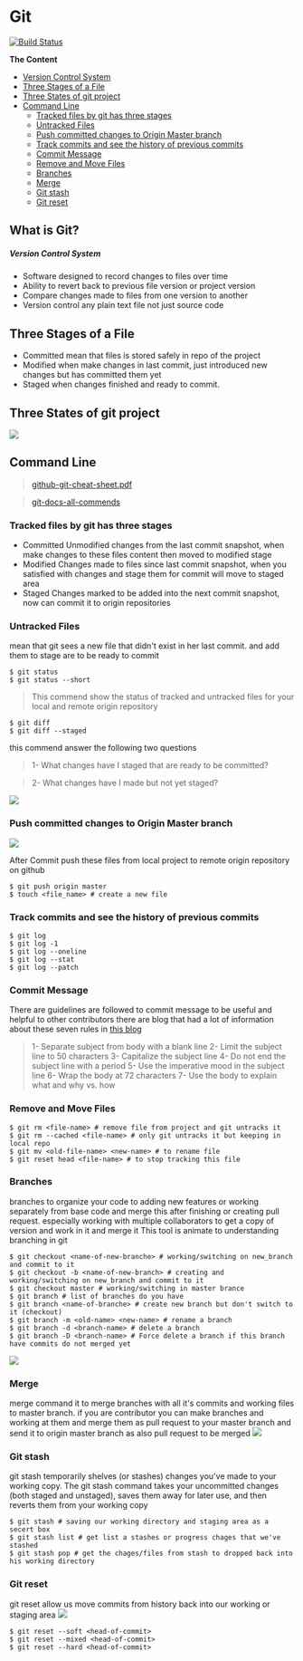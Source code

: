 # Git

[![Build Status](https://travis-ci.org/joemccann/dillinger.svg?branch=master)](https://github.com/aboelkassem/Git/blob/master/Git.pdf)

**The Content**

- [Version Control System](#version-control-system)
- [Three Stages of a File](#three-stages-of-a-file)
- [Three States of git project](#three-states-of-git-project)
- [Command Line](#command-line)
  * [Tracked files by git has three stages](#tracked-files-by-git-has-three-stages)
  * [Untracked Files](#untracked-files)
  * [Push committed changes to Origin Master branch](#push-committed-changes-to-origin-master-branch)
  * [Track commits and see the history of previous commits](#track-commits-and-see-the-history-of-previous-commits)
  * [Commit Message](#commit-message)
  * [Remove and Move Files](#remove-and-move-files)
  * [Branches](#branches)
  * [Merge](#merge)
  * [Git stash](#git-stash)
  * [Git reset](#git-reset)

## What is Git?

##### Version Control System
- Software designed to record changes to files over time
- Ability to revert back to previous file version or project version
- Compare changes made to files from one version to another
- Version control any plain text file not just source code

## Three Stages of a File

- Committed
mean that files is stored safely in repo of the project
- Modified
when make changes in last commit, just introduced new changes but has committed them yet
- Staged
when changes finished and ready to commit.

## Three States of git project
![](https://github.com/aboelkassem/Git/blob/master/images/Three%20States%20of%20git%20project.png)

## Command Line

> [github-git-cheat-sheet.pdf](https://github.github.com/training-kit/downloads/github-git-cheat-sheet.pdf)

> [git-docs-all-commends](https://git-scm.com/docs/git#_git_commands)

### Tracked files by git has three stages
+ Committed
Unmodified changes from the last commit snapshot, when make changes to these files
content then moved to modified stage
+ Modified
Changes made to files since last commit snapshot, when you satisfied with changes and
stage them for commit will move to staged area
+ Staged
Changes marked to be added into the next commit snapshot, now can commit it to origin
repositories

### Untracked Files


mean that git sees a new file that didn't exist in her last commit. and add them to stage are to
be ready to commit


```
$ git status
$ git status --short
```
> This commend show the status of tracked and untracked files for your local and remote origin repository
```
$ git diff
$ git diff --staged
```

 this commend answer the following two questions

> 1- What changes have I staged that are ready to be committed?

> 2- What changes have I made but not yet staged?

![](https://github.com/aboelkassem/Git/blob/master/images/git%20diff.png)
### Push committed changes to Origin Master branch
![](https://github.com/aboelkassem/Git/blob/master/images/push%20committed.png)

After Commit push these files from local project to remote origin repository on github

```
$ git push origin master
$ touch <file_name> # create a new file
```
### Track commits and see the history of previous commits
```
$ git log
$ git log -1
$ git log --oneline
$ git log --stat
$ git log --patch
```
### Commit Message

There are guidelines are followed to commit message to be useful and helpful to other
contributors there are blog that had a lot of information about these seven rules in [this blog](https://chris.beams.io/posts/git-commit/)

> 1- Separate subject from body with a blank line
> 2- Limit the subject line to 50 characters
> 3- Capitalize the subject line
> 4- Do not end the subject line with a period
> 5- Use the imperative mood in the subject line
> 6- Wrap the body at 72 characters
> 7- Use the body to explain what and why vs. how
### Remove and Move Files

```
$ git rm <file-name> # remove file from project and git untracks it
$ git rm --cached <file-name> # only git untracks it but keeping in local repo
$ git mv <old-file-name> <new-name> # to rename file
$ git reset head <file-name> # to stop tracking this file
```
### Branches

branches to organize your code to adding new features or working separately from base code
and merge this after finishing or creating pull request. especially working with multiple collaborators to get a copy of version and work in it and merge it This tool is animate to understanding branching in git
```
$ git checkout <name-of-new-branche> # working/switching on new_branch and commit to it
$ git checkout -b <name-of-new-branch> # creating and working/switching on new_branch and commit to it
$ git checkout master # working/switching in master brance
$ git branch # list of branches do you have
$ git branch <name-of-branche> # create new branch but don't switch to it (checkout)
$ git branch -m <old-name> <new-name> # rename a branch
$ git branch -d <branch-name> # delete a branch
$ git branch -D <branch-name> # Force delete a branch if this branch have commits do not merged yet
```
![](https://github.com/aboelkassem/Git/blob/master/images/branches.png)

### Merge

merge command it to merge branches with all it's commits and working files to master branch. if you are contributor you can make branches and working at them and merge them as pull request to your master branch and send it to origin master branch as also pull request to be merged
![](https://github.com/aboelkassem/Git/blob/master/images/merge.png)

### Git stash
git stash temporarily shelves (or stashes) changes you've made to your working copy. The git stash command takes your uncommitted changes (both staged and unstaged), saves them away for later use, and then reverts them from your working copy
```
$ git stash # saving our working directory and staging area as a secert box
$ git stash list # get list a stashes or progress chages that we've stashed
$ git stash pop # get the chages/files from stash to dropped back into his working directory
```
### Git reset
git reset allow us move commits from history back into our working or staging area
![](https://github.com/aboelkassem/Git/blob/master/images/git%20reset.png)
```
$ git reset --soft <head-of-commit>
$ git reset --mixed <head-of-commit>
$ git reset --hard <head-of-commit>
```
